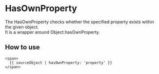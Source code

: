 # HasOwnProperty

The HasOwnProperty checks whether the specified property exists within the given object.  
It is a wrapper around Object.hasOwnProperty.

## How to use

```angular2html
<span>
  {{ sourceObject | hasOwnProperty: 'property' }}
</span>
```
